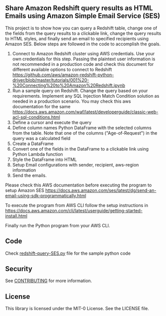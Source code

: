 ## Share Amazon Redshift query results as HTML Emails using Amazon Simple Email Service (SES)

This project is to show how you can query a Redshift table, change one of the fields from the query results to a clickable link, change the query results to HTML styles, and finally send an email to specified recipients using Amazon SES. Below steps are followed in the code to accomplish the goals.
1.	Connect to Amazon Redshift cluster using AWS credentials. Use your own credentials for this step. Passing the plaintext user information is not recommended in a production code and check this document for different available options to connect to Redshift https://github.com/aws/amazon-redshift-python-driver/blob/master/tutorials/001%20-%20Connecting%20to%20Amazon%20Redshift.ipynb
2.	Run a sample query on Redshift. Change the query based on your requirements. Implement any SQL Injection Match Condition solution as needed in a production scenario. You may check this aws documentation for the same https://docs.aws.amazon.com/waf/latest/developerguide/classic-web-acl-sql-conditions.html 
3.	Define a cursor and execute the query
4.	Define column names Python DataFrame with the selected columns from the table. Note that one of the columns ("Age-of-Request") in the query was a calculated field 
5.	Create a DataFrame
6.	Convert one of the fields in the DataFrame to a clickable link using Python Lambda function
7.	Style the DataFrame into HTML
8.	Setup Email configurations with sender, recipient, aws-region information
9.	Send the emails. 

Please check this AWS documentation before executing the program to setup Amazon SES https://docs.aws.amazon.com/ses/latest/dg/send-an-email-using-sdk-programmatically.html 

To execute the program from AWS CLI follow the setup instructions in https://docs.aws.amazon.com/cli/latest/userguide/getting-started-install.html 

Finally run the Python program from your AWS CLI.

## Code 
Check [redshift-query-SES.py](redshift-query-SES.py) file for the sample python code

## Security

See [CONTRIBUTING](CONTRIBUTING.md#security-issue-notifications) for more information.

## License

This library is licensed under the MIT-0 License. See the LICENSE file.

